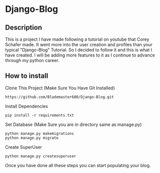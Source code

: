 # Django-Blog
## Description
This is a project I have made following a tutorial on youtube that Corey Schafer made. It went more into the user creation and profiles than your typical "Django-Blog" Tutorial. So I decided to follow it and this is what I have created. I will be adding more features to it as I continue to advance through my python career.

## How to install
 
Clone This Project (Make Sure You Have Git Installed)
```
https://github.com/Blademaster680/Django-Blog.git
```
Install Dependencies 

```
pip install -r requirements.txt
```

Set Database (Make Sure you are in directory same as manage.py)
```
python manage.py makemigrations
python manage.py migrate
```
Create SuperUser 
```
python manage.py createsuperuser
```

Once you have done all these steps you can start populating your blog.
